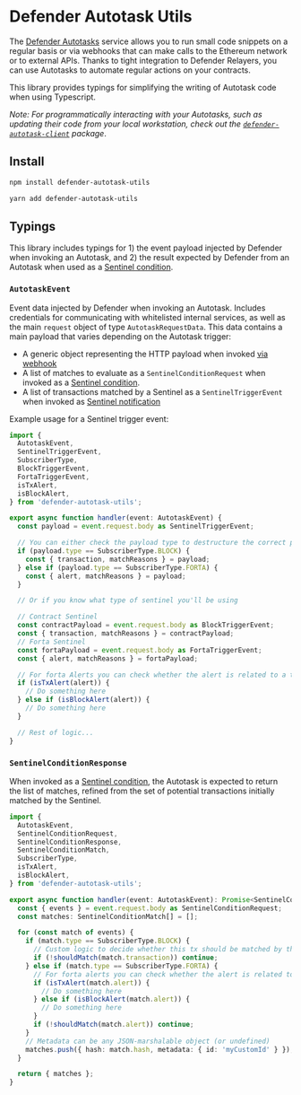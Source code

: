 # Defender Autotask Utils

The [Defender Autotasks](https://docs.openzeppelin.com/defender/autotasks) service allows you to run small code snippets on a regular basis or via webhooks that can make calls to the Ethereum network or to external APIs. Thanks to tight integration to Defender Relayers, you can use Autotasks to automate regular actions on your contracts.

This library provides typings for simplifying the writing of Autotask code when using Typescript.

_Note: For programmatically interacting with your Autotasks, such as updating their code from your local workstation, check out the [`defender-autotask-client`](https://www.npmjs.com/package/defender-autotask-client) package_.

## Install

```bash
npm install defender-autotask-utils
```

```bash
yarn add defender-autotask-utils
```

## Typings

This library includes typings for 1) the event payload injected by Defender when invoking an Autotask, and 2) the result expected by Defender from an Autotask when used as a [Sentinel condition](https://docs.openzeppelin.com/defender/sentinel#autotask_conditions).

### `AutotaskEvent`

Event data injected by Defender when invoking an Autotask. Includes credentials for communicating with whitelisted internal services, as well as the main `request` object of type `AutotaskRequestData`. This data contains a main payload that varies depending on the Autotask trigger:

- A generic object representing the HTTP payload when invoked [via webhook](https://docs.openzeppelin.com/defender/autotasks#webhook-handler)
- A list of matches to evaluate as a `SentinelConditionRequest` when invoked as a [Sentinel condition](https://docs.openzeppelin.com/defender/sentinel#autotask_conditions).
- A list of transactions matched by a Sentinel as a `SentinelTriggerEvent` when invoked as [Sentinel notification](https://docs.openzeppelin.com/defender/sentinel#autotask)

Example usage for a Sentinel trigger event:

```typescript
import {
  AutotaskEvent,
  SentinelTriggerEvent,
  SubscriberType,
  BlockTriggerEvent,
  FortaTriggerEvent,
  isTxAlert,
  isBlockAlert,
} from 'defender-autotask-utils';

export async function handler(event: AutotaskEvent) {
  const payload = event.request.body as SentinelTriggerEvent;

  // You can either check the payload type to destructure the correct properties
  if (payload.type == SubscriberType.BLOCK) {
    const { transaction, matchReasons } = payload;
  } else if (payload.type == SubscriberType.FORTA) {
    const { alert, matchReasons } = payload;
  }

  // Or if you know what type of sentinel you'll be using

  // Contract Sentinel
  const contractPayload = event.request.body as BlockTriggerEvent;
  const { transaction, matchReasons } = contractPayload;
  // Forta Sentinel
  const fortaPayload = event.request.body as FortaTriggerEvent;
  const { alert, matchReasons } = fortaPayload;

  // For forta Alerts you can check whether the alert is related to a transaction or a block
  if (isTxAlert(alert)) {
    // Do something here
  } else if (isBlockAlert(alert)) {
    // Do something here
  }

  // Rest of logic...
}
```

### `SentinelConditionResponse`

When invoked as a [Sentinel condition](https://docs.openzeppelin.com/defender/sentinel#autotask_conditions), the Autotask is expected to return the list of matches, refined from the set of potential transactions initially matched by the Sentinel.

```typescript
import {
  AutotaskEvent,
  SentinelConditionRequest,
  SentinelConditionResponse,
  SentinelConditionMatch,
  SubscriberType,
  isTxAlert,
  isBlockAlert,
} from 'defender-autotask-utils';

export async function handler(event: AutotaskEvent): Promise<SentinelConditionResponse> {
  const { events } = event.request.body as SentinelConditionRequest;
  const matches: SentinelConditionMatch[] = [];

  for (const match of events) {
    if (match.type == SubscriberType.BLOCK) {
      // Custom logic to decide whether this tx should be matched by the Sentinel
      if (!shouldMatch(match.transaction)) continue;
    } else if (match.type == SubscriberType.FORTA) {
      // For forta alerts you can check whether the alert is related to a transaction or a block
      if (isTxAlert(match.alert)) {
        // Do something here
      } else if (isBlockAlert(match.alert)) {
        // Do something here
      }
      if (!shouldMatch(match.alert)) continue;
    }
    // Metadata can be any JSON-marshalable object (or undefined)
    matches.push({ hash: match.hash, metadata: { id: 'myCustomId' } });
  }

  return { matches };
}
```

